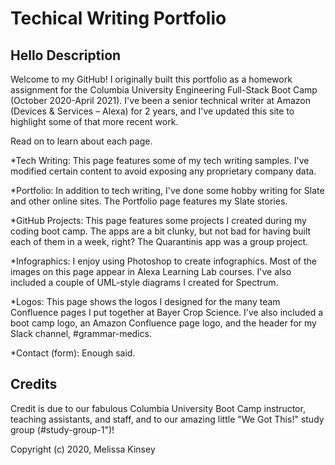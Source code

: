 # Techical Writing Portfolio

## Hello Description

Welcome to my GitHub! I originally built this portfolio as a homework assignment for the Columbia University Engineering Full-Stack Boot Camp (October 2020-April 2021). I've been a senior technical writer at Amazon (Devices & Services – Alexa) for 2 years, and I've updated this site to highlight some of that more recent work.

Read on to learn about each page. 

\*Tech Writing: This page features some of my tech writing samples. I've modified certain content to avoid exposing any proprietary company data.

\*Portfolio: In addition to tech writing, I've done some hobby writing for Slate and other online sites. The Portfolio page features my Slate stories.

\*GitHub Projects: This page features some projects I created during my coding boot camp. The apps are a bit clunky, but not bad for having built each of them in a week, right? The Quarantinis app was a group project.

\*Infographics: I enjoy using Photoshop to create infographics. Most of the images on this page appear in Alexa Learning Lab courses. I've also included a couple of UML-style diagrams I created for Spectrum.

\*Logos: This page shows the logos I designed for the many team Confluence pages I put together at Bayer Crop Science. I've also included a boot camp logo, an Amazon Confluence page logo, and the header for my Slack channel, #grammar-medics.

\*Contact (form): Enough said.

## Credits

Credit is due to our fabulous Columbia University Boot Camp instructor, teaching assistants, and staff, and to our amazing little "We Got This!" study group (#study-group-1")!

Copyright (c) 2020, Melissa Kinsey
